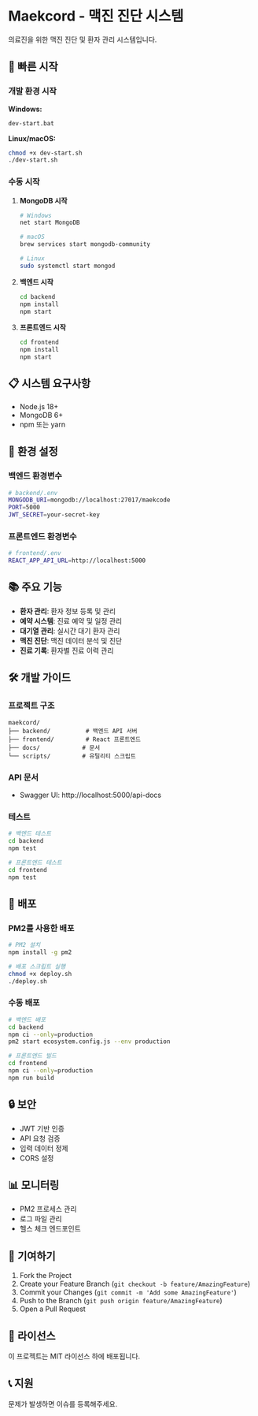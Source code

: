 # Maekcord - 맥진 진단 시스템

의료진을 위한 맥진 진단 및 환자 관리 시스템입니다.

## 🚀 빠른 시작

### 개발 환경 시작

**Windows:**
```bash
dev-start.bat
```

**Linux/macOS:**
```bash
chmod +x dev-start.sh
./dev-start.sh
```

### 수동 시작

1. **MongoDB 시작**
   ```bash
   # Windows
   net start MongoDB
   
   # macOS
   brew services start mongodb-community
   
   # Linux
   sudo systemctl start mongod
   ```

2. **백엔드 시작**
   ```bash
   cd backend
   npm install
   npm start
   ```

3. **프론트엔드 시작**
   ```bash
   cd frontend
   npm install
   npm start
   ```

## 📋 시스템 요구사항

- Node.js 18+
- MongoDB 6+
- npm 또는 yarn

## 🔧 환경 설정

### 백엔드 환경변수
```bash
# backend/.env
MONGODB_URI=mongodb://localhost:27017/maekcode
PORT=5000
JWT_SECRET=your-secret-key
```

### 프론트엔드 환경변수
```bash
# frontend/.env
REACT_APP_API_URL=http://localhost:5000
```

## 📚 주요 기능

- **환자 관리**: 환자 정보 등록 및 관리
- **예약 시스템**: 진료 예약 및 일정 관리
- **대기열 관리**: 실시간 대기 환자 관리
- **맥진 진단**: 맥진 데이터 분석 및 진단
- **진료 기록**: 환자별 진료 이력 관리

## 🛠️ 개발 가이드

### 프로젝트 구조
```
maekcord/
├── backend/          # 백엔드 API 서버
├── frontend/         # React 프론트엔드
├── docs/            # 문서
└── scripts/         # 유틸리티 스크립트
```

### API 문서
- Swagger UI: http://localhost:5000/api-docs

### 테스트
```bash
# 백엔드 테스트
cd backend
npm test

# 프론트엔드 테스트
cd frontend
npm test
```

## 🚀 배포

### PM2를 사용한 배포
```bash
# PM2 설치
npm install -g pm2

# 배포 스크립트 실행
chmod +x deploy.sh
./deploy.sh
```

### 수동 배포
```bash
# 백엔드 배포
cd backend
npm ci --only=production
pm2 start ecosystem.config.js --env production

# 프론트엔드 빌드
cd frontend
npm ci --only=production
npm run build
```

## 🔒 보안

- JWT 기반 인증
- API 요청 검증
- 입력 데이터 정제
- CORS 설정

## 📊 모니터링

- PM2 프로세스 관리
- 로그 파일 관리
- 헬스 체크 엔드포인트

## 🤝 기여하기

1. Fork the Project
2. Create your Feature Branch (`git checkout -b feature/AmazingFeature`)
3. Commit your Changes (`git commit -m 'Add some AmazingFeature'`)
4. Push to the Branch (`git push origin feature/AmazingFeature`)
5. Open a Pull Request

## 📄 라이선스

이 프로젝트는 MIT 라이선스 하에 배포됩니다.

## 📞 지원

문제가 발생하면 이슈를 등록해주세요.

